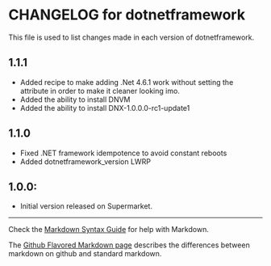 # CHANGELOG for dotnetframework

This file is used to list changes made in each version of dotnetframework.

## 1.1.1
- Added recipe to make adding .Net 4.6.1 work without setting the attribute in order to make it cleaner looking imo.
- Added the ability to install DNVM
- Added the ability to install DNX-1.0.0.0-rc1-update1

## 1.1.0
- Fixed .NET framework idempotence to avoid constant reboots
- Added dotnetframework_version LWRP

## 1.0.0:
- Initial version released on Supermarket.

- - - 
Check the [Markdown Syntax Guide](http://daringfireball.net/projects/markdown/syntax) for help with Markdown.

The [Github Flavored Markdown page](http://github.github.com/github-flavored-markdown/) describes the differences between markdown on github and standard markdown.
